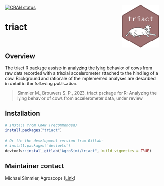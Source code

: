 <!-- badges: start -->

[![CRAN
status](https://www.r-pkg.org/badges/version/triact)](https://cran.r-project.org/package=triact) <img src="logo.png" align="right" height="140" /> 

<!-- badges: end --> 

# triact

&nbsp;
## Overview

The triact R package assists in analyzing the lying behavior of cows from raw data recorded with a triaxial accelerometer attached to the hind leg of a cow. Background and rationale of the implemented analyses are described in detail in the following publication:

>Simmler M., Brouwers S. P., 2023. triact package for R: Analyzing the lying behavior of cows from accelerometer data, under review


## Installation
```r
# Install from CRAN (recommended)
install.packages("triact")

# Or the the development version from GitLab:
# install.packages("devtools")
devtools::install_gitlab("AgroSimi/triact", build_vignettes = TRUE)
```
## Maintainer contact 

Michael Simmler, Agroscope ([Link](https://ira.agroscope.ch/en-US/person/19776))




